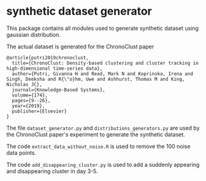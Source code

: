 # synthetic dataset generator

This package contains all modules used to generate synthetic dataset using gaussian distribution.

The actual dataset is generated for the ChronoClust paper
```
@article{putri2019chronoclust,
  title={ChronoClust: Density-based clustering and cluster tracking in high-dimensional time-series data},
  author={Putri, Givanna H and Read, Mark N and Koprinska, Irena and Singh, Deeksha and R{\"o}hm, Uwe and Ashhurst, Thomas M and King, Nicholas JC},
  journal={Knowledge-Based Systems},
  volume={174},
  pages={9--26},
  year={2019},
  publisher={Elsevier}
}
```

The file `dataset_generator.py` and `distributions_generators.py` are used by the ChronoClust paper's experiment to generate the synthetic dataset.

The code `extract_data_without_noise.R` is used to remove the 100 noise data points.

The code `add_disappearing_cluster.py` is used to add a suddenly appearing and disappearing cluster in day 3-5.
